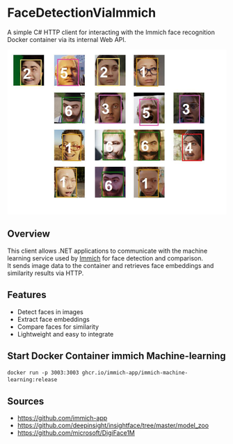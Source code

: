﻿# FaceDetectionViaImmich

A simple C# HTTP client for interacting with the Immich face recognition Docker container via its internal Web API.

![faces from the DigiFace1M project](docs/example.jpg)

## Overview

This client allows .NET applications to communicate with the machine learning service used by [Immich](https://github.com/immich-app/immich) for face detection and comparison.  
It sends image data to the container and retrieves face embeddings and similarity results via HTTP.

## Features

- Detect faces in images
- Extract face embeddings
- Compare faces for similarity
- Lightweight and easy to integrate

## Start Docker Container immich Machine-learning

```
docker run -p 3003:3003 ghcr.io/immich-app/immich-machine-learning:release
```

## Sources
- https://github.com/immich-app
- https://github.com/deepinsight/insightface/tree/master/model_zoo
- https://github.com/microsoft/DigiFace1M
